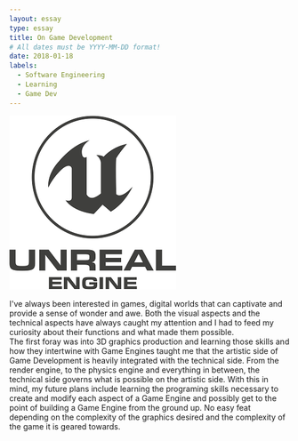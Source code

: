 ```yaml
---
layout: essay
type: essay
title: On Game Development
# All dates must be YYYY-MM-DD format!
date: 2018-01-18
labels:
  - Software Engineering
  - Learning
  - Game Dev
---
```

<img class="ui tiny left floated image" src="../images/UElogo.png">

  I've always been interested in games, digital worlds that can captivate and provide a sense of wonder and awe.
Both the visual aspects and the technical aspects have always caught my attention and I had to feed my curiosity
about their functions and what made them possible.  
  The first foray was into 3D graphics production and learning
those skills and how they intertwine with Game Engines taught me that the artistic side of Game Development is
heavily integrated with the technical side.  From the render engine, to the physics engine and everything in
between, the technical side governs what is possible on the artistic side.
  With this in mind, my future plans include learning the programing skills necessary to create and modify each
aspect of a Game Engine and possibly get to the point of building a Game Engine from the ground up.  No easy feat
depending on the complexity of the graphics desired and the complexity of the game it is geared towards.
